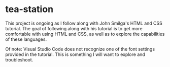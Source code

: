 # tea-station

This project is ongoing as I follow along with John Smilga's HTML and CSS tutorial. The goal of following along with his tutorial is to get more comfortable with using HTML and CSS, as well as to explore the capabilities of these languages.

Of note: Visual Studio Code does not recognize one of the font settings provided in the tutorial. This is something I will want to explore and troubleshoot.
